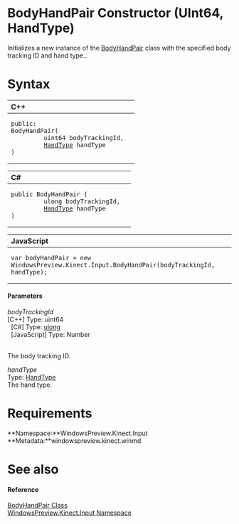 BodyHandPair Constructor (UInt64, HandType)  
===========================================  

Initializes a new instance of the [BodyHandPair](../../BodyHandPair_Class.md) class with the specified body tracking ID and hand type.. <span id="syntaxSection"></span>

Syntax  
======  

<table>
<colgroup>
<col width="100%" />
</colgroup>
<thead>
<tr class="header">
<th align="left">C++</th>
</tr>
</thead>
<tbody>
<tr class="odd">
<td align="left"><pre><code>public:  
BodyHandPair(  
         uint64 bodyTrackingId,  
         <a href="../../HandType_Enumeration.md">HandType</a> handType  
)</code></pre></td>
</tr>
</tbody>
</table>

<table>
<colgroup>
<col width="100%" />
</colgroup>
<thead>
<tr class="header">
<th align="left">C#</th>
</tr>
</thead>
<tbody>
<tr class="odd">
<td align="left"><pre><code>public BodyHandPair (  
         ulong bodyTrackingId,  
         <a href="../../HandType_Enumeration.md">HandType</a> handType  
)</code></pre></td>
</tr>
</tbody>
</table>

<table>
<colgroup>
<col width="100%" />
</colgroup>
<thead>
<tr class="header">
<th align="left">JavaScript</th>
</tr>
</thead>
<tbody>
<tr class="odd">
<td align="left"><pre><code>var bodyHandPair = new WindowsPreview.Kinect.Input.BodyHandPair(bodyTrackingId, handType);</code></pre></td>
</tr>
</tbody>
</table>

<span id="ID4EK"></span>
#### Parameters  

*bodyTrackingId*    
[C++] Type: uint64  
  [C\#] Type: [ulong](http://msdn.microsoft.com/en-us/library/system.uint64.aspx)  
  [JavaScript] Type: Number  
   

The body tracking ID.  

*handType*    
Type: [HandType](../../HandType_Enumeration.md)  
The hand type.  

<span id="requirements"></span>

Requirements  
============  

**Namespace:**WindowsPreview.Kinect.Input  
**Metadata:**windowspreview.kinect.winmd  

<span id="ID4EHB"></span>

See also  
========  

<span id="ID4EJB"></span>
#### Reference  

[BodyHandPair Class](../../BodyHandPair_Class.md)  
 [WindowsPreview.Kinect.Input Namespace](../../../Kinect.Input.md)  



<!--Please do not edit the data in the comment block below.-->
<!--
TOCTitle : BodyHandPair Constructor (UInt64, HandType)
RLTitle : BodyHandPair Constructor (UInt64, HandType)
KeywordA : M:WindowsPreview.Kinect.Input.BodyHandPair.#ctor(System.UInt64,WindowsPreview.Kinect.Input.HandType)
AssetID : M:WindowsPreview.Kinect.Input.BodyHandPair.#ctor(System.UInt64,WindowsPreview.Kinect.Input.HandType)
Locale : en-us
CommunityContent : 1
APIType : Managed
APILocation : windowspreview.kinect.winmd
APIName : WindowsPreview.Kinect.Input.BodyHandPair
TargetOS : Windows
TopicType : kbSyntax
DevLang : VB
DevLang : CSharp
DevLang : JavaScript
DevLang : C++
DocSet : K4Wv2
ProjType : K4Wv2Proj
Technology : Kinect for Windows
Product : Kinect for Windows SDK v2
productversion : 20
-->
